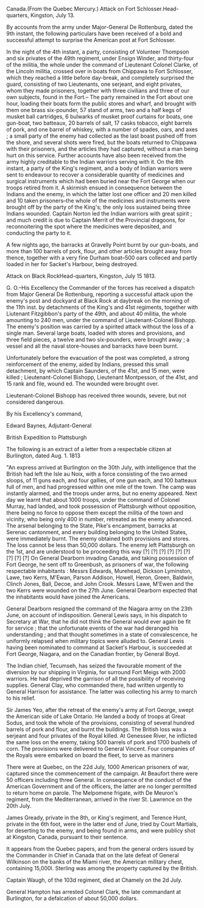 Canada.(From the Quebec Mercury.) Attack on Fort
                        Schlosser.Head-quarters, Kingston, July 13.By accounts from the army under Major-General De Rottenburg, dated the 9th
                    instant, the following particulars have been received of a bold and
                        successful attempt to surprise the American post at Fort
                    Schlosser.In the night of the 4th instant, a party, consisting of Volunteer Thompson
                    and six privates of the 49th regiment, under Ensign Winder, and thirty-four
                    of the militia, the whole under the command of Lieutenant
                    Colonel Clarke, of the Lincoln militia, crossed over in boats
                    from Chippawa to Fort Schlosser, which they reached a little before
                    day-break, and completely surprised the guard, consisting of two
                    Lieutenants, one serjeant, and eight privates, whom they made
                    prisoners, together with three civilians and three of our own subjects,
                    found in the Fort.– The party remained in the Fort about one hour,
                    loading their boats form the public stores and wharf, and brought with
                    them one brass six-pounder, 57 stand of arms, two and a half kegs of musket
                    ball cartridges, 6 bulwarks of musket proof curtains for boats, one
                    gun-boat, two batteaux, 20 barrels of salt, 17 casks tobacco, eight barrels
                    of pork, and one barrel of whiskey, with a number of spades, oars, and
                    axes ; a small party of the enemy had collected as the last boast pushed
                    off from the shore, and several shots were fired, but the boats returned
                    to Chippawa with their prisoners, and the articles they had captured,
                    without a man being hurt on this service. Further accounts have also been
                    received from the army highly creditable to the Indian warriors serving with it. On the 8th instant, a party of the King's
                    regiment, and a body of Indian warriors were sent to endeavour
                    to recover a considerable quantity of medicines and surgical
                    instruments which had been buried near the Fort George when our troops
                    retired from it. A skirmish ensued in consequence between the Indians and
                    the enemy, in which the latter lost one officer and 20 men killed and 10 taken prisoners–the whole of the medicines and instruments were brought off by the party of the
                    King's; the only loss sustained being three Indians wounded.
                    Captain Norton led the Indian warriors with great spirit ; and much credit
                    is due to Captain Merrit of the Provincial dragoons, for
                    reconnoitering the spot where the medicines were deposited, and
                    conducting the party to it.A few nights ago, the barracks at Gravelly Point burnt by our gun-boats, and
                    more than 100 barrels of pork, flour, and other articles brought away
                    from thence, together with a very fine Durham boat–500 oars colleced
                    and partly loaded in her for Sacket's Harbour, being destroyed.Attack on Black RockHead-quarters, Kingston, July 15 1813.G. O.–His Excellency the Commander of the forces has received a
                    dispatch from Major General De Rottenburg, reporting a successful attack
                    upon the enemy's post and dockyard at Black Rock at daybreak on the morning of the 11th inst. by detachments of the
                    King's and 41st regiments, together with Liutenant Fitzgibbon's party of
                    the 49th, and about 40 militia, the whole amounting to 240 men, under
                    the command of Lieutenant-Colonel Bishopp. The enemy's position was carried
                    by a spirited attack without the loss of a single man. Several
                    large boats, loaded with stores and provisions, and three field
                    pieces, a twelve and two six-pounders, were brought away ; a vessel and all
                    the naval store-houses and barracks have been burnt.Unfortunately before the evacuation of the post was completed, a strong
                    reinforcement of the enemy, aided by Indians, pressed this small
                    detachment, by which Captain Saunders, of the 41st, and 15 men, were
                    killed ; Lieutenant-Colonel Bishopp, Lieutenant Montpesson, of the 41st,
                    and 15 rank and file, wound ed. The wounded were brought over.Lieutenant-Colonel Bishopp has received three wounds, severe, but not
                    considered dangerous.By his Excellency's command,Edward Baynes, Adjutant-GeneralBritish Expedition to PlattsburghThe following is an extract of a letter from a respectable
                    citizen at Burlington, dated Aug. 1. 1813"An express arrived at Burlington on the 30th July, with intelligence that
                    the British had left the Isle au Noix, with a force consisting of the two
                        armed sloops, of 11 guns each, and four gallies, of one
                    gun each, and 100 batteaux full of men, and had progressed within one
                    mile of the town. The camp was instantly alarmed, and the troops under
                    arms, but no enemy appeared. Next day we learnt that about 1000
                    troops, under the command of Colonel Murray, had landed, and took
                    possession of Plattsburgh without opposition, there being no
                    force to oppose them except the militia of the town and
                    vicinity, who being only 400 in number, retreated as the enemy advanced. The arsenal belonging to the State, Pike's encampment,
                    barracks at Serenac cantonment, and every building belonging to the United
                    States, were immediately burnt. The enemy obtained both provisions and
                    stores. The loss cannot be less than 50,000 dollars. The enemy left
                    Plattsburgh on the 1st, and are understood to be proceeding this way
                    [?] [?] [?] [?] [?] [?] [?] [?] [?] On General Dearborn invading Canada, and taking possession
                    of Fort George, he sent off to Greenbush, as prisoners of war,
                    the following respectable inhabitants : Messrs Edwards, Murehead, Dickson
                    Lyminston, Lawe, two Kerrs, M'Ewan, Parson Addison, Howell, Heron,
                    Green, Baldwin, Clinch Jones, Ball, Decoe, and John Crook. Messrs
                    Lawe, M'Ewen and the two Kerrs were wounded on the 27th June. General
                    Dearborn expected that the inhabitants would have joined the Americans.General Dearborn resigned the command of the Niagara army on the 23th June,
                    on account of indisposition. General Lewis says, in his dispatch
                    to Secretary at War, that he did not think the General
                    would ever again be fit for service ; that the unfortunate events of the
                    war had deranged his understanding ; and that thought sometimes
                    in a state of convalescence, he uniformly relapsed when military topics were alluded to. General Lewis having been nominated to
                    command at Sacket's Harbour, is succeeded at Fort George,
                    Niagara, and on the Canadian frontier, by General Boyd.The Indian chief, Tecumseh, has seized the favourable moment of
                    the diversion by our shipping in Virginia, for surround Fort Meigs with
                    2000 warriors. He had deprived the garrison of all the possibility of receiving supplies. General Clay, who commanded there, had
                    written urgently to General Harrison for assistance. The latter was
                    collecting his army to march to his relief.Sir James Yeo, after the retreat of the enemy's army at Fort George, swept
                    the American side of Lake Ontario. He landed a body of troops at Great
                    Sodus, and took the whole of the provisions, consisting of
                    several hundred barrels of pork and flour, and burnt the buildings. The
                    British loss was a serjeant and four privates of the Royal killed. At
                    Genessee River, he inflicted the same loss on the enemy, taking 500
                    barrels of pork and 1700 bushels of corn. The provisions were delivered to
                    General Vincent. Four companies of the Royals were embarked
                    on board the fleet, to serve as marinersThere were at Quebec, on the 22d July, 1000 American prisoners of war,
                    captured since the commencement of the campaign. At Beaufort
                    there were 50 officers including three General. In consequence of the
                    conduct of the American Government and of the officers, the latter are no
                    longer permitted to return home on parole. The Melpomene
                    frigate, with De Meuron's regiment, from the Mediterranean, arrived in
                    the river St. Lawrence on the 20th July.James Gready, private in the 8th, or King's regiment, and Terence
                    Hunt, private in the 6th foot, were in the latter end of June, tried by
                    Court Martials, for deserting to the enemy, and being found in
                    arms, and were publicy shot at Kingston, Canada, pursuant to their
                    sentence.It appears from the Quebec papers, and from the general orders issued by the
                    Commander in Chief in Canada that on the late defeat of General Wilkinson on the banks of the Miami river, the American military
                    chest, containing 15,000l. Sterling was among the property
                    captured by the British.Captain Waugh, of the 103d regiment, died at Chamely on the 2d July.General Hampton has arrested Colonel Clark, the late commandant at
                    Burlington, for a defalcation of about 50,000 dollars.
